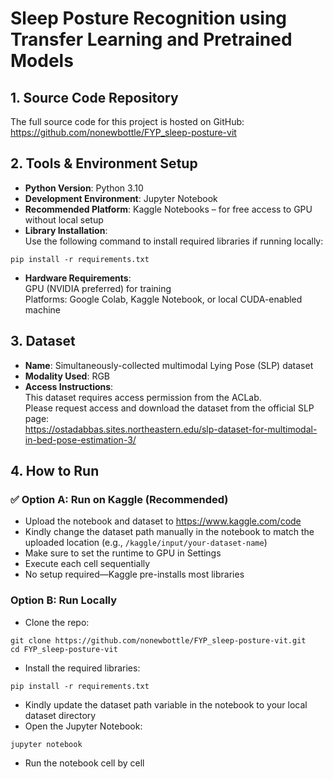 # Sleep Posture Recognition using Transfer Learning and Pretrained Models

## 1. Source Code Repository  
The full source code for this project is hosted on GitHub:  
https://github.com/nonewbottle/FYP_sleep-posture-vit

## 2. Tools & Environment Setup  
- **Python Version**: Python 3.10  
- **Development Environment**: Jupyter Notebook  
- **Recommended Platform**: Kaggle Notebooks – for free access to GPU without local setup  
- **Library Installation**:  
Use the following command to install required libraries if running locally:
```
pip install -r requirements.txt
```
- **Hardware Requirements**:  
GPU (NVIDIA preferred) for training  
Platforms: Google Colab, Kaggle Notebook, or local CUDA-enabled machine

## 3. Dataset  
- **Name**: Simultaneously-collected multimodal Lying Pose (SLP) dataset  
- **Modality Used**: RGB  
- **Access Instructions**:  
This dataset requires access permission from the ACLab.  
Please request access and download the dataset from the official SLP page:  
https://ostadabbas.sites.northeastern.edu/slp-dataset-for-multimodal-in-bed-pose-estimation-3/

## 4. How to Run  

### ✅ Option A: Run on Kaggle (Recommended)  
- Upload the notebook and dataset to https://www.kaggle.com/code  
- Kindly change the dataset path manually in the notebook to match the uploaded location (e.g., `/kaggle/input/your-dataset-name`)  
- Make sure to set the runtime to GPU in Settings  
- Execute each cell sequentially  
- No setup required—Kaggle pre-installs most libraries  

### Option B: Run Locally  
- Clone the repo:
```
git clone https://github.com/nonewbottle/FYP_sleep-posture-vit.git
cd FYP_sleep-posture-vit
```
- Install the required libraries:
```
pip install -r requirements.txt
```
- Kindly update the dataset path variable in the notebook to your local dataset directory  
- Open the Jupyter Notebook:
```
jupyter notebook
```
- Run the notebook cell by cell
